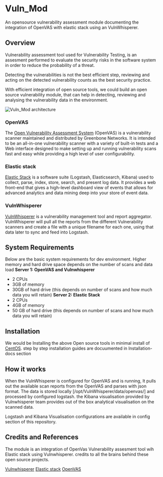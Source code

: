 # Vuln_Mod
An opensource vulnerability assessment module documenting the integration of OpenVAS with elastic stack using an VulnWhisperer.

## Overview
Vulnerability assessment tool used for Vulnerability Testing, is an assesment performed to evaluate the security risks in the software system in order to reduce the probability of a threat.

Detecting the vulnerabilities is not the best efficient step, reviewing and acting on the detected vulnerability counts as the best security practice.  

With efficient integration of open source tools, we could build an open source vulnerability module, that can help in detecting, reviewing and analysing the vulnerability data in the environment.

![Vuln_Mod architecture](https://user-images.githubusercontent.com/40884455/59201047-1f865f80-8bcc-11e9-9005-67977a45f243.JPG)

### OpenVAS
The [Open Vulnerability Assessment System](http://www.openvas.org/) (OpenVAS) is a vulnerability scanner maintained and distributed by Greenbone Networks. It is intended to be an all-in-one vulnerability scanner with a variety of built-in tests and a Web interface designed to make setting up and running vulnerability scans fast and easy while providing a high level of user configurability.

### Elastic stack
[Elastic Stack](https://www.elastic.co/products/) is a software suite (Logstash, Elasticsearch, Kibana) used to collect, parse, index, store, search, and present log data. It provides a web front-end that gives a high-level dashboard view of events that allows for advanced analytics and data mining deep into your store of event data.

### VulnWhisperer 
[VulnWhisperer](https://github.com/HASecuritySolutions/VulnWhisperer) is a vulnerability management tool and report aggregator. VulnWhisperer will pull all the reports from the different Vulnerability scanners and create a file with a unique filename for each one, using that data later to sync and feed into Logstash.

## System Requirements
Below are the basic system requirements for dev environment.  Higher memory and hard drive space depends on the number of scans and data load
**Server 1: OpenVAS and Vulnwhisperer**  
- 2 CPUs
- 3GB of memory
- 30GB of hard drive (this depends on number of scans and how much data you will retain)
**Server 2: Elastic Stack**
- 2 CPUs
- 4GB of memory
- 50 GB of hard drive (this depends on number of scans and how much data you will retain)

## Installation
We would be Installing the above Open source tools in minimal install of [CentOS](https://www.centos.org/download/).
step by step installation guides are docuumented in Installation-docs section

## How it works
When the VulnWhisperer is configured for OpenVAS and is running, It pulls out the available scan reports from the OpenVAS and parses with json format. The data is stored locally [/opt/VulnWhisperer/data/openvas/] and processed by configured logstash.  the Kibana visualisation provided by Vulnwhisperer team provides out of the box analytical visualisation on the scanned data.

Logstash and Kibana Visualisation configurations are available in config section of this repository. 

## Credits and References
The module is an integration of OpenVas Vulnerability assesment tool wih Elastic stack using Vulnwhisperer. credits to all the brains behind these open source projects.

[Vulnwhisperer](https://github.com/HASecuritySolutions/VulnWhisperer)
[Elastic stack](https://github.com/HASecuritySolutions/VulnWhisperer)
[OpenVAS](http://www.openvas.org/)